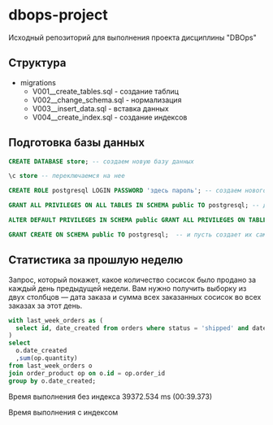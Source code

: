 # dbops-project
Исходный репозиторий для выполнения проекта дисциплины "DBOps"

## Структура
- migrations
  - V001__create_tables.sql - создание таблиц
  - V002__change_schema.sql - нормализация
  - V003__insert_data.sql - вставка данных
  - V004__create_index.sql - создание индексов

## Подготовка базы данных

```sql
CREATE DATABASE store; -- создаем новую базу данных

\c store -- переключаемся на нее

CREATE ROLE postgresql LOGIN PASSWORD 'здесь пароль'; -- создаем нового пользователя

GRANT ALL PRIVILEGES ON ALL TABLES IN SCHEMA public TO postgresql; -- даем ему права на все таблицы в базе store

ALTER DEFAULT PRIVILEGES IN SCHEMA public GRANT ALL PRIVILEGES ON TABLES TO postgresql;  -- и на новые создаваемые таблицы тоже

GRANT CREATE ON SCHEMA public TO postgresql;  -- и пусть создает их сам
```

## Статистика за прошлую неделю

Запрос, который покажет, какое количество сосисок было продано за каждый день предыдущей недели. Вам нужно получить выборку из двух столбцов — дата заказа и сумма всех заказанных сосисок во всех заказах за этот день.

```sql
with last_week_orders as (
  select id, date_created from orders where status = 'shipped' and date_created >= now() - interval '7d'
)
select
  o.date_created
  ,sum(op.quantity)
from last_week_orders o
join order_product op on o.id = op.order_id
group by o.date_created;
```

Время выполнения без индекса 39372.534 ms (00:39.373)

Время выполнения с индексом